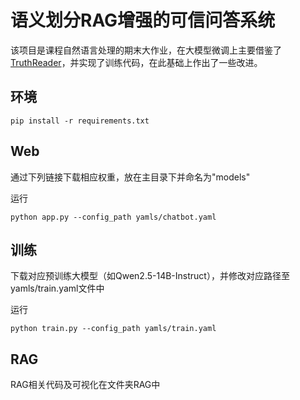 # 语义划分RAG增强的可信问答系统

该项目是课程自然语言处理的期末大作业，在大模型微调上主要借鉴了[TruthReader](https://github.com/HITsz-TMG/TruthReader-document-assistanthttps://)，并实现了训练代码，在此基础上作出了一些改进。

## 环境

```
pip install -r requirements.txt
```

## Web

通过下列链接下载相应权重，放在主目录下并命名为"models"


运行

```
python app.py --config_path yamls/chatbot.yaml
```

## 训练

下载对应预训练大模型（如Qwen2.5-14B-Instruct），并修改对应路径至yamls/train.yaml文件中

运行

```
python train.py --config_path yamls/train.yaml
```

## RAG

RAG相关代码及可视化在文件夹RAG中
